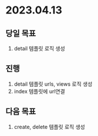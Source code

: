# 2023.04.13

## 당일 목표
1. detail 템플릿 로직 생성

## 진행
1. detail 템플릿 urls, views 로직 생성 
2. index 템플릿에 url연결

## 다음 목표
1. create, delete 템플릿 로직 생성
